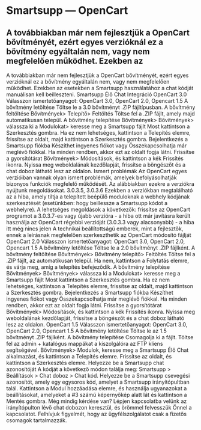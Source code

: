 # Smartsupp — OpenCart
## A továbbiakban már nem fejlesztjük a OpenCart bővítményét, ezért egyes verzióknál ez a bővítmény egyáltalán nem, vagy nem megfelelően működhet. Ezekben az 
A továbbiakban már nem fejlesztjük a OpenCart bővítményét, ezért egyes verzióknál ez a bővítmény egyáltalán nem, vagy nem megfelelően működhet. Ezekben az esetekben a Smartsupp használatához a chat kódját manuálisan kell beilleszteni.
Smartsupp Élő Chat Integráció
OpenCart 3.0
Válasszon ismertetőanyagot: OpenCart 3.0, OpenCart 2.0, Opencart 1.5
A bővítmény letöltése
Töltse le a 3.0 bővítményt .ZIP fájltípusban.
A bővítmény feltöltése
Bővítmények> Telepítő> Feltöltés
Töltse fel a .ZIP fájlt, amely majd automatikusan települ.
A bővítmény telepítése
Bővítmények> Bővítmények> válassza ki a Modulokat> keresse meg a Smartsupp fájlt
Most kattintson a Szerkesztés gombra. Ha ez nem lehetséges, kattintson a Telepítés elemre, frissítse az oldalt, majd kattintson a Szerkesztés gombra.
Bejelentkezés a Smartsupp fiókba
Készíthet ingyenes fiókot vagy Összekapcsolhatja már meglévő fiókkal.
Ha minden rendben, akkor ezt az oldalt fogja látni.
Frissítse a gyorsítótárat
Bővítmények> Módosítások, és kattintson a kék Frissítés ikonra.
Nyissa meg weboldalának kezdőlapját, frissítse a böngészőt és a chat doboz látható lesz az oldalon.
Ismert problémák
Az OpenCart egyes verzióiban vannak olyan ismert problémák, amelyek befolyásolhatják bizonyos funkciók megfelelő működését. Az alábbiakban ezekre a verziókra nyújtunk megoldásokat.
3.0.3.5, 3.0.3.6
Ezekben a verziókban megtalálható az a hiba, amely tiltja a telepített beépülő moduloknak a webhely kódjának szerkesztését (esetünkben: hogy beillessze a Smartsupp kódot a webhelyre). A lehetséges megoldások a következők:
frissítse az OpenCart programot a 3.0.3.7-es vagy újabb verzióra - a hiba ott már javításra került
használja az OpenCart régebbi verzióját (3.0.3.3 vagy alacsonyabb) - a hiba itt még nincs jelen
A technikai beállítottságú emberek, mint a fejlesztők, ennek a leírásnak megfelelően szerkeszthetik az OpenCart módosító fájlját
OpenCart 2.0
Válasszon ismertetőanyagot: OpenCart 3.0, OpenCart 2.0, Opencart 1.5
A bővítmény letöltése
Töltse le a 2.0 bővítményt .ZIP fájlként.
A bővítmény feltöltése
Bővítmények> Bővítmény telepítő> Feltöltés
Töltse fel a .ZIP fájlt, az automatikusan települ. Ha nem, kattintson a Folytatás elemre, és várja meg, amíg a telepítés befejeződik.
A bővítmény telepítése
Bővítmények> Bővítmények> válassza ki a Modulokat> keresse meg a Smartsupp fájlt
Most kattintson a Szerkesztés gombra. Ha ez nem lehetséges, kattintson a Telepítés elemre, frissítse az oldalt, majd kattintson a Szerkesztés gombra.
Bejelentkezés a Smartsupp fiókba
Készíthet ingyenes fiókot vagy Összekapcsolhatja már meglévő fiókkal.
Ha minden rendben, akkor ezt az oldalt fogja látni.
Frissítse a gyorsítótárat
Bővítmények> Módosítások, és kattintson a kék Frissítés ikonra.
Nyissa meg weboldalának kezdőlapját, frissítse a böngészőt és a chat doboz látható lesz az oldalon.
OpenCart 1.5
Válasszon ismertetőanyagot: OpenCart 3.0, OpenCart 2.0, Opencart 1.5
A bővítmény letöltése
Töltse le az 1.5 bővítményt .ZIP fájlként.
A bővítmény telepítése
Csomagolja ki a fájlt. Töltse fel az admin + katalógus mappákat a kiszolgálóra az FTP kliens segítségével.
Bővítmények> Modulok, keresse meg a Smartsupp Élő Chat alkalmazást, és kattintson a Telepítés elemre.
Frissítse az oldalt, és kattintson a Szerkesztés elemre.
Helyezze be a Smartsupp chat azonosítóját
A kódját a következő módon találja meg: Smartsupp > Beállítások > Chat doboz > Chat kód.
Helyezze be a Smartsupp csevegési azonosítót, amely egy egysoros kód, amelyet a Smartsupp irányítópultban talál.
Kattintson a Modul hozzáadása elemre, és használja ugyanazokat a beállításokat, amelyeket a #3 számú képernyőkép alatt lát és kattintson a Mentés gombra.
Még mindig kérdése van? Lépjen kapcsolatba velünk az irányítópulton lévő chat dobozon keresztül, és örömmel felvesszük Önnel a kapcsolatot. Felhívjuk figyelmét, hogy az ügyfélszolgálatot csak a fizetős csomagok tartalmazzák.

